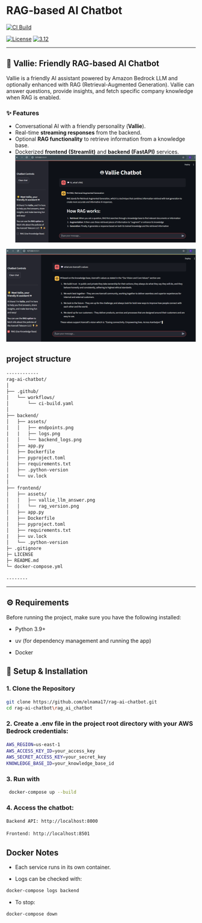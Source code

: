 # RAG-based AI Chatbot

[![CI Build](https://github.com/elnama17/rag-ai-chatbot/actions/workflows/ci-build.yaml/badge.svg)](https://github.com/elnama17/rag-ai-chatbot/actions/workflows/ci-build.yaml)

[![License](https://img.shields.io/badge/License-Apache%202.0-blue.svg)](https://opensource.org/licenses/Apache-2.0)
[![3.12](https://img.shields.io/badge/Python-3.12-green.svg)](https://shields.io/)

---

## 🤖 Vallie: Friendly RAG-based AI Chatbot

Vallie is a friendly AI assistant powered by Amazon Bedrock LLM and optionally enhanced with RAG (Retrieval-Augmented Generation). Vallie can answer questions, provide insights, and fetch specific company knowledge when RAG is enabled.

### ✨ Features
- Conversational AI with a friendly personality (**Vallie**).  
- Real-time **streaming responses** from the backend.  
- Optional **RAG functionality** to retrieve information from a knowledge base.  
- Dockerized **frontend (Streamlit)** and **backend (FastAPI)** services.
![Query without RAG](image.png)

![Query with RAG](image-1.png)

## project structure
```
------------
rag-ai-chatbot/
│
├── .github/
│   └── workflows/
│       └── ci-build.yaml
│
├── backend/
│   ├── assets/
│   │   ├── endpoints.png
|   |   ├── logs.png
│   │   └── backend_logs.png
│   ├── app.py
│   ├── Dockerfile
│   ├── pyproject.toml
│   ├── requirements.txt
│   ├── .python-version
|   └── uv.lock
│
├── frontend/
│   ├── assets/
│   │   ├── vallie_llm_answer.png
│   │   └── rag_version.png
│   ├── app.py
│   ├── Dockerfile
│   ├── pyproject.toml
│   ├── requirements.txt
|   ├── uv.lock
│   └── .python-version
├─ .gitignore
├─ LICENSE
├─ README.md
└─ docker-compose.yml

--------
```

---

## ⚙️ Requirements

Before running the project, make sure you have the following installed:

- Python 3.9+

- uv (for dependency management and running the app)

- Docker

## 🚀 Setup & Installation

### 1. Clone the Repository
```bash
git clone https://github.com/elnama17/rag-ai-chatbot.git
cd rag-ai-chatbot\rag_ai_chatbot
```
### 2. Create a .env file in the project root directory with your AWS Bedrock credentials:
```bash
AWS_REGION=us-east-1
AWS_ACCESS_KEY_ID=your_access_key
AWS_SECRET_ACCESS_KEY=your_secret_key
KNOWLEDGE_BASE_ID=your_knowledge_base_id
```
### 3. Run with
``` bash
 docker-compose up --build
 ```

### 4. Access the chatbot:
```bash
Backend API: http://localhost:8000

Frontend: http://localhost:8501
```
## Docker Notes

- Each service runs in its own container.

- Logs can be checked with:
```bash
docker-compose logs backend
```
- To stop:
```
docker-compose down
```
